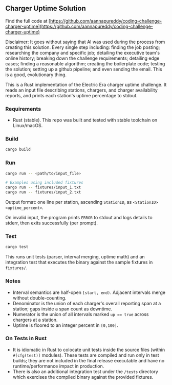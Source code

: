 ## Charger Uptime Solution

Find the full code at [https://github.com/aannapureddy/coding-challenge-charger-uptime](https://github.com/aannapureddy/coding-challenge-charger-uptime)

Disclaimer: It goes without saying that AI was used during the process from creating this solution. Every single step including: finding the job posting; researching the company and specific job; detailing the executive team's online history; breaking down the challenge requirements; detailing edge cases; finding a reasonable algorithm; creating the boilerplate code; testing the solution; setting up a github pipeline; and even sending the email. This is a good, evolutionary thing. 

This is a Rust implementation of the Electric Era charger uptime challenge. It reads an input file describing stations, chargers, and charger availability reports, and prints each station's uptime percentage to stdout. 

### Requirements
- Rust (stable). This repo was built and tested with stable toolchain on Linux/macOS.

### Build
```bash
cargo build
```

### Run
```bash
cargo run -- <path/to/input_file>

# Examples using included fixtures
cargo run -- fixtures/input_1.txt
cargo run -- fixtures/input_2.txt
```

Output format: one line per station, ascending `StationID`, as `<StationID> <uptime_percent>`.

On invalid input, the program prints `ERROR` to stdout and logs details to stderr, then exits successfully (per prompt).

### Test
```bash
cargo test
```

This runs unit tests (parser, interval merging, uptime math) and an integration test that executes the binary against the sample fixtures in `fixtures/`.

### Notes
- Interval semantics are half-open `[start, end)`. Adjacent intervals merge without double-counting.
- Denominator is the union of each charger's overall reporting span at a station; gaps inside a span count as downtime.
- Numerator is the union of all intervals marked `up == true` across chargers at a station.
- Uptime is floored to an integer percent in `[0,100]`.

### On Tests in Rust
- It is idiomatic in Rust to colocate unit tests inside the source files (within `#[cfg(test)]` modules). These tests are compiled and run only in test builds; they are not included in the final release executable and have no runtime/performance impact in production.
- There is also an additional integration test under the `/tests` directory which exercises the compiled binary against the provided fixtures.


